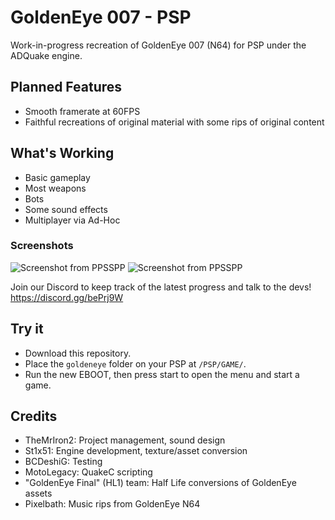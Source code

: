 # GoldenEye 007 - PSP
Work-in-progress recreation of GoldenEye 007 (N64) for PSP under the ADQuake engine.

## Planned Features

- Smooth framerate at 60FPS
- Faithful recreations of original material with some rips of original content

## What's Working

- Basic gameplay
- Most weapons 
- Bots
- Some sound effects
- Multiplayer via Ad-Hoc

### Screenshots

![Screenshot from PPSSPP](https://cdn.discordapp.com/attachments/671252225665925132/671252783915073560/unknown.png)
![Screenshot from PPSSPP](https://cdn.discordapp.com/attachments/671252225665925132/671252699739586589/unknown.png)

Join our Discord to keep track of the latest progress and talk to the devs! https://discord.gg/bePrj9W

## Try it

- Download this repository.
- Place the `goldeneye` folder on your PSP at `/PSP/GAME/`.
- Run the new EBOOT, then press start to open the menu and start a game.

## Credits

- TheMrIron2: Project management, sound design
- St1x51: Engine development, texture/asset conversion 
- BCDeshiG: Testing
- MotoLegacy: QuakeC scripting
- "GoldenEye Final" (HL1) team: Half Life conversions of GoldenEye assets
- Pixelbath: Music rips from GoldenEye N64
